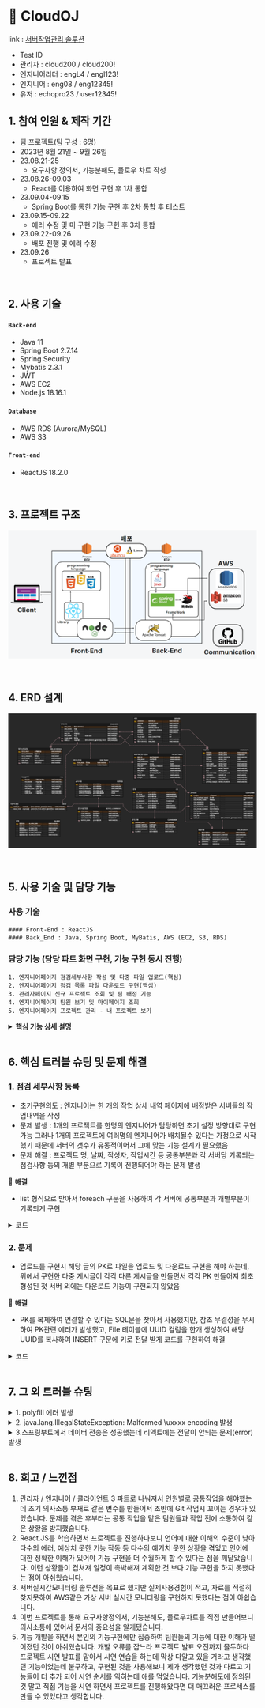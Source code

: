 # :pushpin: CloudOJ
link : [서버작업관리 솔루션](http://3.35.150.190:3000/) 
- Test ID
- 관리자 : cloud200 / cloud200!
- 엔지니어리더 : engL4 / engl123!
- 엔지니어 : eng08 / eng12345!
- 유저 : echopro23 / user12345!


## 1. 참여 인원 & 제작 기간
- 팀 프로젝트(팀 구성 : 6명)
- 2023년 8월 21일 ~ 9월 26일
- 23.08.21-25
	- 요구사항 정의서, 기능분해도, 플로우 차트 작성
- 23.08.26-09.03
	- React를 이용하여 화면 구현 후 1차 통합
- 23.09.04-09.15
	- Spring Boot를 통한 기능 구현 후 2차 통합 후 테스트
- 23.09.15-09.22
	- 에러 수정 및 미 구현 기능 구현 후 3차 통합
- 23.09.22-09.26
	- 배포 진행 및 에러 수정
- 23.09.26
	- 프로젝트 발표	

</br>

## 2. 사용 기술
#### `Back-end`
  - Java 11
  - Spring Boot 2.7.14
  - Spring Security
  - Mybatis 2.3.1
  - JWT
  - AWS EC2
  - Node.js 18.16.1
#### `Database`  
  - AWS RDS (Aurora/MySQL)
  - AWS S3
#### `Front-end`
  - ReactJS 18.2.0

</br>

## 3. 프로젝트 구조
![](https://github.com/LooklikeDinosour/OJFinalProject/blob/master/architecture.png)

</br>


## 4. ERD 설계
![](https://github.com/LooklikeDinosour/OJFinalProject/blob/5949d48899e9d1b7a108c6bd199294babb59bfbf/CloudOJ_ERD.png)

</br>

## 5. 사용 기술 및 담당 기능
### 사용 기술
	#### Front-End : ReactJS
	#### Back_End : Java, Spring Boot, MyBatis, AWS (EC2, S3, RDS)

### 담당 기능 (담당 파트 화면 구현, 기능 구현 동시 진행)
	1. 엔지니어페이지 점검세부사항 작성 및 다중 파일 업로드(핵심)
	2. 엔지니어페이지 점검 목록 파일 다운로드 구현(핵심)
	3. 관리자페이지 신규 프로젝트 조회 및 팀 배정 기능
	4. 엔지니어페이지 팀원 보기 및 마이페이지 조회
	5. 엔지니어페이지 프로젝트 관리 - 내 프로젝트 보기


<details>
<summary><b>핵심 기능 상세 설명</b></summary>
<div markdown="1">


### 5.1. 핵심 기능 구현

### 1. 점검세부사항 작성 및 다중 파일 업로드 기능
   - 엔지니어가 서버 점검한 내용을 기록할 수 있는 기능
   - 점검사항외에 부가적인 문서, 사진 등을 첨부할 수 있게 다중 업로드 기능 구현
   - 다중 파일 업로드는 업로드 파일 갯수만 볼 수 있던 <input = multiple>형식이 아니라
     <input=file>형식으로 파일 추가버튼을 통해 상황에 맞게 업로드 할 수 있게하고, 무엇을 업로드할지 다시 확인할 수 있게 구현
   - 업로드 파일은 스토리지 확장성을 위해 AWS S3에 저장
     
### 시퀀스 다이어그램
![](https://github.com/LooklikeDinosour/OJFinalProject/blob/7b4406f17dfc2c0a3e46a1b64e4bacbeb37032d7/%EC%9E%91%EC%97%85%20%EC%83%81%EC%84%B8%20%EB%82%B4%EC%97%AD%EC%84%9C%20SD%20%EC%88%98%EC%A0%95v1.png)

### 프론트엔드 코드
:pushpin:<b>점검세부사항 페이지</b>
- [관련코드](react/src/enMain/EnWorkDetail.js)
 
### 백엔드 코드
:pushpin:<b>점검세부사항 코드</b>


<details>
<summary>관련 코드1 엔지니어 Controller</summary>
<div markdown="1">

~~~java
  //

// 작업상세내역에서 엔지니어별로 배정받은 프로젝트 불러오는 기능
	@GetMapping("/engineer/workDetail/{eng_enid}")
	public ResponseEntity<Map<String, Object>> enWorkDetailToInfo(@PathVariable String eng_enid) {
		List<EngSerProInfoWorkInfoVO> eSPIWlist = engineerService.engProInfo(eng_enid);
		List<ServerVO> serverList = engineerService.serverList();

		Map<String, Object> proInfoMap = new HashMap<>();
		proInfoMap.put("eSPIWlist", eSPIWlist);
		proInfoMap.put("serverList", serverList);
	
		return new ResponseEntity<>(proInfoMap, HttpStatus.OK);
	}

// 작업상세내역서 등록 기능
	@PostMapping("/engineer/workDetail")
	public ResponseEntity<Integer> registWorkLogs(@RequestBody List<WorkInfoVO> ServerDetailsArray) {
		int result = engineerService.registWorkLog(ServerDetailsArray);
		return new ResponseEntity<>(result, HttpStatus.OK);
	}
~~~

</div>
</details>

<details>
    <summary>관련 코드2 ServiceImpl</summary>
<div markdown="1">

~~~java

  //작업상세내역서에서 각 엔지니어에게 배정된 프로젝트 불러오기
	@Override
	public List<EngSerProInfoWorkInfoVO> engProInfo(String eng_enid) {
		return engineerMapper.engProInfo(eng_enid);
	}
	@Override
	public List<ServerVO> serverList() {
		return engineerMapper.serverList();
	}

  //서버 작업상세내역 리액트에서 받아와서 넘기기
	@Override
	public int registWorkLog(List<WorkInfoVO> ServerDetailsArray) {
		return engineerMapper.registWorkLog(ServerDetailsArray);}
	
	~~~

</div>
</details>
 
:pushpin:<b>업로드 관련 코드</b>
     
<details>
<summary>관련 코드1 AWS Controller</summary>
<div markdown="1">

~~~java
	@PostMapping("/api/main/cloudMultiUpload")
	public ResponseEntity<Integer> multiUpload(@RequestParam("file_data") List<MultipartFile> fileList,
 						   @RequestParam("userId") String userId) {
		Instant now = Instant.now();
		Timestamp timestamp = Timestamp.from(now);
		
		fileList = fileList.stream().filter( f -> f.isEmpty() == false).collect(Collectors.toList());
		int result = 0;
		try {
			List<FileVO> list = new ArrayList<>();
			for (MultipartFile file : fileList) {
				String originName=file.getOriginalFilename();
				byte[]originData=file.getBytes();
				String objectURI =s3.putS3Object(originName,originData);
				FileVO fileVO=new FileVO().builder()
							  .file_name(originName)
							  .file_path(objectURI)
							  .file_type(file.getContentType())
							  .user_id(userId)
							  .upload_date(timestamp)
							  .build();
	
			list.add(fileVO);
			}
			result = awsService.setFiles(list, userId);
		}catch (Exception e) {
			e.printStackTrace();
		}
		return new ResponseEntity<>(result,HttpStatus.OK);
	}
~~~

</div>
</details>

<details>
<summary>관련 코드2 ServiceImpl</summary>
<div markdown="1">

~~~java
	@Override
	public int setFiles(List<FileVO> list, String user_id) {
		return awsMapper.setFiles(list, user_id);
	}
~~~

</div>
</details>

<details>
<summary>관련 코드3 점검 세부사항 작성 SQL</summary>
<div markdown="1">

~~~sql
	<insert id="registWorkLog" parameterType="java.util.List">
		<selectKey keyProperty="work_filenum" resultType="String" order="BEFORE">
		        SELECT UUID()
		     </selectKey>
		insert into WORKINFO
		(work_filenum,
		work_date,
		work_division,
		work_time,
		work_cpu,
		work_ram,
		work_hdd,
		work_note,
		work_estimate,
		work_status,
		server_id,
		eng_enid,
		pro_id)
		values
			<foreach collection="list" item="workInfo" separator=",">
			(#{work_filenum},
			#{workInfo.work_date},
			#{workInfo.work_division},
			#{workInfo.work_time},
			#{workInfo.work_cpu},
			#{workInfo.work_ram},
			#{workInfo.work_hdd},
			#{workInfo.work_note},
			#{workInfo.work_estimate},
			#{workInfo.work_status},
			#{workInfo.server_id},
			#{workInfo.eng_enid},
			#{workInfo.pro_id}
			)
			</foreach>
	</insert>

~~~

</div>
</details>

<details>
<summary>관련 코드4 다중파일 업로드 SQL </summary>
<div markdown="1">

~~~sql
	    <insert id="setFiles" >
	      <selectKey keyProperty="work_filenum" resultType="String"
	         order="BEFORE">
	         SELECT WORK_FILENUM FROM WORKINFO WHERE ENG_ENID = #{user_id}
	         ORDER BY WORK_DATE DESC LIMIT 1;
	      </selectKey>
	
	         insert into
	         FILE(file_name,file_path,file_type,upload_date,user_num,user_id) 
	         values
	         <foreach collection="list" item="item" separator=",">     
	            (#{item.file_name}, #{item.file_path}, #{item.file_type}, #{item.upload_date}, #{work_filenum}, #{item.user_id})
	         </foreach>
	     </insert> 

~~~

</div>
</details>

</br>

### 2. 엔지니어페이지 점검 목록 파일 다운로드 기능
	- 엔지니어가 점검 상세 내역서에서 업로드 했던 다중 업로드된 파일들을 받을 수 있는 기능
  


### 프론트엔드 코드
:pushpin: <b>점검목록 및 각 서버 상세보기 페이지</b>
- [관련코드 점검 목록](react/src/enMain/InspectionList.js)
- [관련코드 서버 상세보기](react/src/enMain/EnServerDetailModal.js)
 
### 백엔드 코드
:pushpin:<b>다운로드 코드</b>
<details>
<summary>관련 코드1 AwsController </summary>
<div markdown="1">

~~~java
	@GetMapping("/api/main/getFiles")
	public ResponseEntity<?> getFiles(String work_filenum) {
		if(work_filenum != null) {
			List<FileVO> files = awsService.getFiles(work_filenum);
			return new ResponseEntity<>(files, HttpStatus.OK);
		} else {
			return new ResponseEntity<>("파일 없음", HttpStatus.OK);
		}
	}
~~~

</div>
</details>

<details>
<summary>관련 코드2 AwsServiceImpl </summary>
<div markdown="1">

~~~java
// 멀티파일 다운로드
	@Override
	public List<FileVO> getFiles(String work_filenum) {
		return awsMapper.getFiles(work_filenum);
	}
~~~


</div>
</details>

<details>
<summary>관련 코드3 AwsMapper </summary>
<div markdown="1">

~~~sql
	    <select id="getFiles" resultType="com.server.cloud.s3.FileVO">
	        SELECT * FROM FILE 
	        WHERE USER_NUM = #{work_filenum};
	    </select>
~~~


</div>
</details>



</div>
</details>

</br>

## 6. 핵심 트러블 슈팅 및 문제 해결

### 1. 점검 세부사항 등록
- 초기구현의도 : 엔지니어는 한 개의 작업 상세 내역 페이지에 배정받은 서버들의 작업내역을 작성
- 문제 발생 : 1개의 프로젝트를 한명의 엔지니어가 담당하면 초기 설정 방향대로 구현 가능
  그러나 1개의 프로젝트에 여러명의 엔지니어가 배치될수 있다는 가정으로 시작했기 때문에 서버의 갯수가 유동적이어서 그에 맞는 기능 설계가 필요했음
- 문제 해결 : 프로젝트 명, 날짜, 작성자, 작업시간 등 공통부분과 각 서버당 기록되는 점검사항 등의 개별 부분으로 기록이 진행되어야 하는 문제 발생

📌 **해결**
- list 형식으로 받아서 foreach 구문을 사용하여 각 서버에 공통부분과 개별부분이 기록되게 구현 
<details>
<summary>코드</summary>
<div markdown="1">

~~~sql
<insert id="registWorkLog" parameterType="java.util.List">
		 <selectKey keyProperty="work_filenum" resultType="String" order="BEFORE">
	        SELECT UUID()
	     </selectKey>
		insert into WORKINFO
		(work_filenum,
		work_date,
		work_division,
		work_time,
		work_cpu,
		work_ram,
		work_hdd,
		work_note,
		work_estimate,
		work_status,
		server_id,
		eng_enid,
		pro_id)
		values
		<foreach collection="list" item="workInfo" separator=",">
			(#{work_filenum},
			#{workInfo.work_date},
			#{workInfo.work_division},
			#{workInfo.work_time},
			#{workInfo.work_cpu},
			#{workInfo.work_ram},
			#{workInfo.work_hdd},
			#{workInfo.work_note},
			#{workInfo.work_estimate},
			#{workInfo.work_status},
			#{workInfo.server_id},
			#{workInfo.eng_enid},
			#{workInfo.pro_id}
			)
		</foreach>
	</insert>
~~~

</div>
</details>


### 2. 문제
- 업로드를 구현시 해당 글의 PK로 파일을 업로드 및 다운로드 구현을 해야 하는데, 위에서 구현한 다중 게시글이 각각 다른 게시글을 만들면서 각각 PK 만들어져
  최초 형성된 첫 서버 외에는 다운로드 기능이 구현되지 않았음

📌 **해결**
- PK를 복제하여 연결할 수 있다는 SQL문을 찾아서 사용했지만, 참조 무결성을 무시하여 PK관련 에러가 발생했고,
  File 테이블에 UUID 컬럼을 한개 생성하여 해당 UUID를 복사하여 INSERT 구문에 키로 전달 받게 코드를 구현하여 해결
<details>
<summary>코드</summary>
<div markdown="1">

~~~sql
    <insert id="setFiles" >
      <selectKey keyProperty="work_filenum" resultType="String"
         order="BEFORE">
         SELECT WORK_FILENUM FROM WORKINFO WHERE ENG_ENID = #{user_id}
         ORDER BY WORK_DATE DESC LIMIT 1;
      </selectKey>

         insert into
         FILE(file_name,file_path,file_type,upload_date,user_num,user_id) 
         values

         <foreach collection="list" item="item" separator=",">      
            (#{item.file_name}, #{item.file_path}, #{item.file_type}, #{item.upload_date}, #{work_filenum}, #{item.user_id})
         </foreach>
     </insert> 

~~~

</div>
</details>


</br>


## 7. 그 외 트러블 슈팅

<details>
<summary>1. polyfill 에러 발생 </summary>
<div markdown="1">
  
  - 같은 페이지를 작업하던 팀원들은 에러가 나지 않았지만, 갑자기 나에게만 발생하는 것을 보고 전체 페이지를 읽어보니 오타로 발생한 알파벳이 express.js에 자동으로 import되면서 생긴문제
  - 리액트 polyfill 9개 에러 발생하였고, 오타로 발생한 알파벳이 express.js에 자동으로 import되면서 생긴 오류 import 구문 제거로 해결

</div>
</details>

<details>
  
<summary>2. java.lang.IllegalStateException: Malformed \uxxxx encoding 발생 </summary>
<div markdown="1">
  
  - application.properties에 경로 복사하고 상기 에러가 발생하였고, 경로 / -> \ 로 바꿔서 해결
  
</div>
</details>

<details>
<summary>3.스프링부트에서 데이터 전송은 성공했는데 리액트에는 전달이 안되는 문제(error) 발생</summary>
<div markdown="1">

  -  스프링부트에서 컨트롤러 공용주소를 @RequestMapping()처리한 것을 리액트 프록시 설정에서 주소를 지정해줘서 해결함
  -  [코드](https://github.com/LooklikeDinosour/OJFinalProject/blob/892c08cfb98ef43fc36332d02e4409187235f14f/react/src/setupProxy.js#L6C3-L6C3)

</div>  
</details>

    
</br>

## 8. 회고 / 느낀점
1. 관리자 / 엔지니어 / 클라이언트 3 파트로 나눠져서 인원별로 공통작업을 해야했는데 초기 의사소통 부재로 같은 변수를 만들어서 초반에 Git 작업시 꼬이는 경우가 있었습니다.
   문제를 겪은 후부터는 공통 작업을 맡은 팀원들과 작업 전에 소통하여 같은 상황을 방지했습니다.
2. React.JS를 학습하면서 프로젝트를 진행하다보니 언어에 대한 이해의 수준이 낮아 다수의 에러, 예상치 못한 기능 작동 등 다수의 예기치 못한 상황을 겪었고
   언어에 대한 정확한 이해가 있어야 기능 구현을 더 수월하게 할 수 있다는 점을 깨달았습니다. 이런 상황들이 겹쳐져 일정이 촉박해져 계획한 것 보다 기능 구현을 하지 못했다는 점이 아쉬웠습니다.
3. 서버실시간모니터링 솔루션을 목표로 했지만 실제사용경험이 적고, 자료를 적절히 찾지못하여 AWS같은 가상 서버 실시간 모니터링을 구현하지 못했다는 점이 아쉽습니다.
4. 이번 프로젝트를 통해 요구사항정의서, 기능분해도, 플로우차트를 직접 만들어보니 의사소통에 있어서 문서의 중요성을 알게됐습니다.
5. 기능 개발을 하면서 본인의 기능구현에만 집중하여 팀원들의 기능에 대한 이해가 떨어졌던 것이 아쉬웠습니다. 개발 오류를 잡느라 프로젝트 발표 오전까지 몰두하다 프로젝트 시연 발표를 맡아서 시연 연습을 하는데
   막상 다알고 있을 거라고 생각했던 기능이었는데 불구하고, 구현된 것을 사용해보니 제가 생각했던 것과 다르고 기능들이 더 추가 되어 시연 순서를 익히는데 애를 먹었습니다. 기능분해도에 정의된 것 말고 직접 기능을 시연    하면서 프로젝트를 진행해왔다면 더 매끄러운 프로세스를 만들 수 있었다고 생각합니다.

